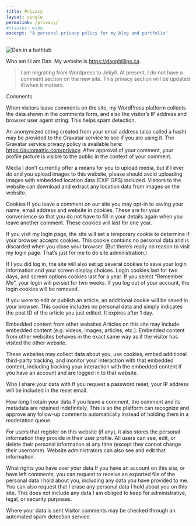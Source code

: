 ```yaml
---
title: Privacy
layout: single
permalink: /privacy/
#classes: wide
excerpt: "A personal privacy policy for my blog and portfolio"
---
```


![Dan in a bathtub](https://lh3.googleusercontent.com/1udgjN5CRaUGv59oyg56ZXIiOkdQTk19oOyjIUoGbxK4t0bj7xeyi96D_-yBAmFUnozUhaAVg_guvPjIdH9b-Tn37CtZdsL68P_PqTy0jD0wZJ4AJI8l5Fb-dNEC51-QZ6-5Gpcn0M3HiBFjFFTF-vlQonu2UlJTZTqW8o0wj7otwWfVww5bA5tXoTovJ8SOyI0w2ZGDHovfDAtaqNBe3ZAu8luj-fW2qtGzMA8PKmsZ2A03mDFn9LeOBb86eh1caiPvYlHPoE6LedVwJ1T3OuugghRSUTCJrK_2wV48_YfFumcwfmNtgYAZI28aBA7L8ggDkJGdybUdGuR1W7SAMEVhFymnEUZvd2JPkkg3AGEnWDtmDj7wOvzdBGL6XS9rML_KitRI6dAyhS8Vo8rYALO82kIxD1zpWoIp9K4GJ93ZTbBwUoiH2rCVY9WUmdLUEv7tAosDEYm49GMj9JDjJKWaV_QrNHLlsm1jv1bNqfhasUMWOvsGUTG0twpC1zuwo1TkLAmL6sX6atiF8V977WagSlu7GNhpgRCAQIbjnVsPT_ZHw0yEMYxEGhWIcFX9tIHA99qQDagJ4lagu59P8ol_hv3s4H0JhOm3yz0i8vLYEZyKTiR07WSLxTy412sq1IwjrCPq8WtrWs5WBtq63rbn0Dbsk-wqhGWMlrKKS4U7GRpYqZ-D_6kbxmZ4NWrAiIZxLCJPYC4khTzcTZ7OSxBfmckzJZ6vlg_tHeCVhWXC7jN_RxTc1P13moALxBOPiIm_f_CjxOchJCNZGkSbpWJbtTYskNhjefygy5wds7m1lekbEmiDLpu-CIU4WWaf5RS8y2jJwOux3nVnhiaeX33tR7YHXy8KxFnLAMdFLcUexgv6NTRFps8dZKg-Gygryb1pHKcvBLWTAH8NktB1mWwUo_UVmwOz1MdCc0ClmryDUyHdrTkh_757ik2zMfMC_72ryMgRTQc5UD1bCPI29A=w800-h450-s-no?authuser=0)

Who am I
I am Dan. My website is <https://danphillips.ca>.

>I am migrating from Wordpress to Jekyll. At present, I do not have a comment section on the new site. This privacy section will be updated if/when it matters.

Comments

When visitors leave comments on the site, my WordPress platform collects the data shown in the comments form, and also the visitor’s IP address and browser user agent string. This helps spam detection.

An anonymized string created from your email address (also called a hash) may be provided to the Gravatar service to see if you are using it. The Gravatar service privacy policy is available here: https://automattic.com/privacy. After approval of your comment, your profile picture is visible to the public in the context of your comment.

Media
I don’t currently offer a means for you to upload media, but if I ever do and you upload images to this website, please should avoid uploading images with embedded location data (EXIF GPS) included. Visitors to the website can download and extract any location data from images on the website.

Cookies
If you leave a comment on our site you may opt-in to saving your name, email address and website in cookies. These are for your convenience so that you do not have to fill in your details again when you leave another comment. These cookies will last for one year.

If you visit my login page, the site will set a temporary cookie to determine if your browser accepts cookies. This cookie contains no personal data and is discarded when you close your browser. (But there’s really no reason to visit my login page. That’s just for me to do site administration.)

If I you did log in, the site will also set up several cookies to save your login information and your screen display choices. Login cookies last for two days, and screen options cookies last for a year. If you select “Remember Me”, your login will persist for two weeks. If you log out of your account, the login cookies will be removed.

If you were to edit or publish an article, an additional cookie will be saved in your browser. This cookie includes no personal data and simply indicates the post ID of the article you just edited. It expires after 1 day.

Embedded content from other websites
Articles on this site may include embedded content (e.g. videos, images, articles, etc.). Embedded content from other websites behaves in the exact same way as if the visitor has visited the other website.

These websites may collect data about you, use cookies, embed additional third-party tracking, and monitor your interaction with that embedded content, including tracking your interaction with the embedded content if you have an account and are logged in to that website.

Who I share your data with
If you request a password reset, your IP address will be included in the reset email.

How long I retain your data
If you leave a comment, the comment and its metadata are retained indefinitely. This is so the platform can recognize and approve any follow-up comments automatically instead of holding them in a moderation queue.

For users that register on this website (if any), it also stores the personal information they provide in their user profile. All users can see, edit, or delete their personal information at any time (except they cannot change their username). Website administrators can also see and edit that information.

What rights you have over your data
If you have an account on this site, or have left comments, you can request to receive an exported file of the personal data I hold about you, including any data you have provided to me. You can also request that I erase any personal data I hold about you on this site. This does not include any data I am obliged to keep for administrative, legal, or security purposes.

Where your data is sent
Visitor comments may be checked through an automated spam detection service.

